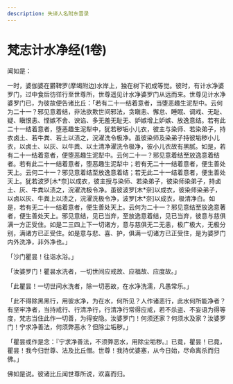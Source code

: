 ```yaml
---
description: 失译人名附东晋录
---
```


# 梵志计水净经(1卷)

闻如是：

一时，婆伽婆在欝鞞罗(摩竭附边)水岸上，独在树下初成等觉。彼时，有计水净婆罗门，过中食后彷徉行至世尊所，世尊遥见计水净婆罗门从远而来。世尊见计水净婆罗门已，为彼故便告诸比丘：「若有二十一结着意者，当堕恶趣生泥犁中。云何为二十一？邪见意着结，非法欲欺世间邪法，贪瞋恚、懈怠、睡眠、调戏、无耻、疑、瞋恨恚、悭嫉不舍、谀谄、多无羞无耻无、妒嫉增上妒嫉、放逸意结。若有此二十一结着意者，堕恶趣生泥犁中，犹若秽垢小儿衣，彼主与染师、若染弟子，持衣卤土、若牛粪、若土以渍之，浣濯洗令极净。虽彼染师及染弟子持彼垢秽小儿衣，以卤土、以灰、以牛粪、以土清净濯洗令极净，彼小儿衣故有黑腻。如是，若有二十一结着意者，便堕恶趣生泥犁中。云何二十一？邪见意着结至放逸意着结者。若有此二十一结着意者，堕恶趣生泥犁中；若有无二十一结着意者，便生善处天上。云何二十一？邪见意着结至放逸意着结；若无此二十一结着意者，便生善处天上。犹若波罗\[木\*奈]以成衣，彼主授与染师、若染弟子，彼染师染弟子，持卤土、灰、牛粪以渍之，浣濯洗极令净。虽彼波罗\[木\*奈]以成衣，彼染师染弟子，以卤以灰、牛粪上以渍之，浣濯洗极令净，波罗\[木\*奈]以成衣，极清净白。如是，若有无二十一结着意者，便生善处天上。云何为二十一？邪见意结至放逸意著者，便生善处天上。邪见意结，见已当弃，至放逸意着结，见已当弃，彼意与慈俱满一方正受住。如是二三四上下一切诸方，意与慈俱无二无恚，极广极大，无极分别，满诸方已正受住。如是意与悲、喜、护，俱满一切诸方已正受住，是为婆罗门内外洗净，非外净也。」

「沙门瞿昙！往诣水浴。」

「汝婆罗门！瞿昙水洗者，一切世间应戒故、应福故、应度故。」

「此瞿昙！一切世间水洗者，除一切恶故，在水净洗濡，凡愚常乐。」

「此不得除黑黑行，用彼水净，为在水，何所见？人作诸恶行，此水何所能净者？有坚牢净者，当持戒行、行清净行，行清净行常得应戒，若不杀盗、不妄语为得等度，梵志当住此作一切善，为得安隐。汝婆罗门！何须还家？何须水及家？汝婆罗门！宁求净善法，何须弊恶水？但除尘垢秽。」

「瞿昙或作是念：『宁求净善法，不须弊恶水，用除尘垢秽。』已竟，瞿昙！已竟，瞿昙！我今归世尊、法及比丘僧。世尊！我持优婆塞，从今日始，尽命离杀而归佛。」

佛如是说。彼诸比丘闻世尊所说，欢喜而归。
